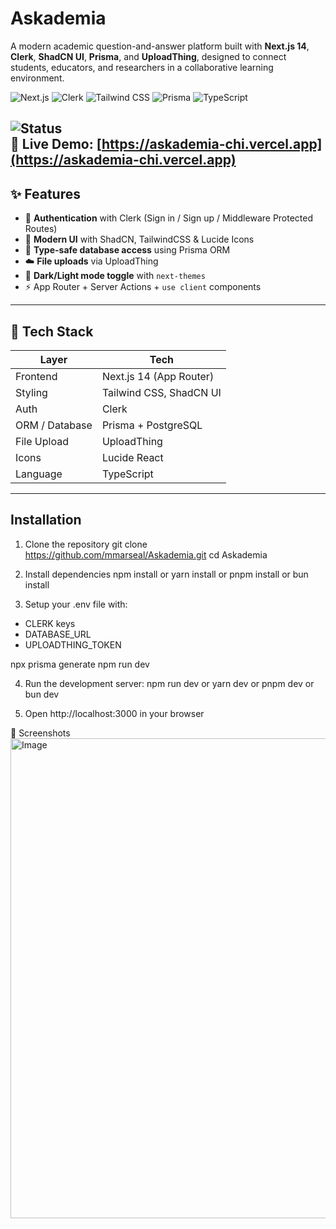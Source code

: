 # Askademia

A modern academic question-and-answer platform built with  **Next.js 14**, **Clerk**, **ShadCN UI**, **Prisma**, and **UploadThing**, designed to connect students, educators, and researchers in a collaborative learning environment.

![Next.js](https://img.shields.io/badge/Next.js-14-blue?logo=nextdotjs)
![Clerk](https://img.shields.io/badge/Auth-Clerk-blueviolet?logo=clerk)
![Tailwind CSS](https://img.shields.io/badge/TailwindCSS-3.x-06b6d4?logo=tailwindcss)
![Prisma](https://img.shields.io/badge/Prisma-ORM-2d3748?logo=prisma)
![TypeScript](https://img.shields.io/badge/TypeScript-5.x-3178c6?logo=typescript)

![Status](https://img.shields.io/badge/project-live-brightgreen)  
🔗 **Live Demo:** [https://askademia-chi.vercel.app](https://askademia-chi.vercel.app)
---

## ✨ Features

- 🔐 **Authentication** with Clerk (Sign in / Sign up / Middleware Protected Routes)
- 🎨 **Modern UI** with ShadCN, TailwindCSS & Lucide Icons
- 🧠 **Type-safe database access** using Prisma ORM
- ☁️ **File uploads** via UploadThing
- 🌙 **Dark/Light mode toggle** with `next-themes`
- ⚡ App Router + Server Actions + `use client` components

---

## 🧩 Tech Stack

| Layer           | Tech                        |
|-----------------|-----------------------------|
| Frontend        | Next.js 14 (App Router)     |
| Styling         | Tailwind CSS, ShadCN UI     |
| Auth            | Clerk                        |
| ORM / Database  | Prisma + PostgreSQL         |
| File Upload     | UploadThing                 |
| Icons           | Lucide React                |
| Language        | TypeScript                  |

---

## Installation
1. Clone the repository
git clone https://github.com/mmarseal/Askademia.git
cd Askademia

2. Install dependencies
npm install
or
yarn install
or
pnpm install
or
bun install

3. Setup your .env file with:
- CLERK keys
- DATABASE_URL
- UPLOADTHING_TOKEN

npx prisma generate
npm run dev

4. Run the development server:
npm run dev
or
yarn dev
or
pnpm dev
or
bun dev

5. Open http://localhost:3000 in your browser

📸 Screenshots
<img width="1366" height="768" alt="Image" src="https://github.com/user-attachments/assets/7332c226-a5e7-4ada-af0f-61742a58a30f" />

